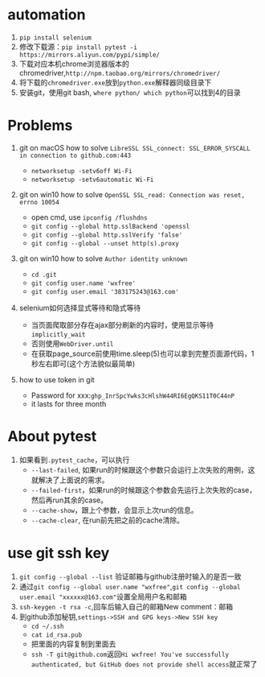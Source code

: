 # automation
1. `pip install selenium`
2. 修改下载源：`pip install pytest -i https://mirrors.aliyun.com/pypi/simple/`
3. 下载对应本机chrome浏览器版本的chromedriver,`http://npm.taobao.org/mirrors/chromedriver/`
4. 将下载的`chromedriver.exe`放到`python.exe`解释器同级目录下
5. 安装git，使用git bash, `where python/ which python`可以找到4的目录


# Problems
1. git on macOS how to solve `LibreSSL SSL_connect: SSL_ERROR_SYSCALL in connection to github.com:443`
    - `networksetup -setv6off Wi-Fi`
    - `networksetup -setv6automatic Wi-Fi`
    
2. git on win10 how to solve `OpenSSL SSL_read: Connection was reset, errno 10054`
    - open cmd, use `ipconfig /flushdns`
    - `git config --global http.sslBackend 'openssl`
    - `git config --global http.sslVerify 'false'`
    - `git config --global --unset http(s).proxy`
    
3. git on win10 how to solve `Author identity unknown`
    - `cd .git`
    - `git config user.name 'wxfree'`
    - `git config user.email '383175243@163.com'`
   
4. selenium如何选择显式等待和隐式等待
   - 当页面爬取部分存在ajax部分刷新的内容时，使用显示等待`implicitly_wait`
   - 否则使用`WebDriver.until`
   - 在获取page_source前使用time.sleep(5)也可以拿到完整页面源代码，1秒左右即可(这个方法貌似最简单)
   
5. how to use token in git
   - Password for xxx:`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`
   - it lasts for three month
   
# About pytest
1. 如果看到`.pytest_cache`，可以执行
   - `--last-failed`, 如果run的时候跟这个参数只会运行上次失败的用例，这就解决了上面说的需求。
   - `--failed-first`，如果run的时候跟这个参数会先运行上次失败的case，然后再run其余的case。
   - `--cache-show`，跟上个参数，会显示上次run的信息。
   - `--cache-clear`, 在run前先把之前的cache清除。

# use git ssh key
1. `git config --global --list` 验证邮箱与github注册时输入的是否一致
2. 通过`git config --global user.name "wxfree"`,`git config --global user.email "xxxxxx@163.com"`设置全局用户名和邮箱
3. `ssh-keygen -t rsa -c`,回车后输入自己的邮箱New comment：邮箱
4. 到github添加秘钥,`settings->SSH and GPG keys->New SSH key`
   - `cd ~/.ssh`
   - `cat id_rsa.pub`
   - 把里面的内容复制到里面去
   - `ssh -T git@github.com`返回`Hi wxfree! You've successfully authenticated, but GitHub does not provide shell access`就正常了
